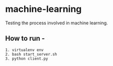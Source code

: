 # machine-learning
Testing the process involved in machine learning.
## How to run - 
```
1. virtualenv env
2. bash start_server.sh
3. python client.py

```

